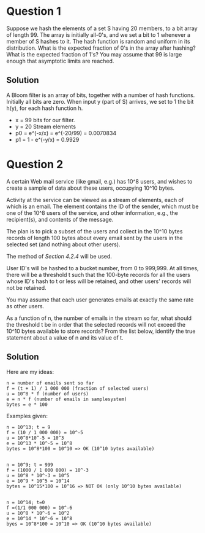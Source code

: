 # Question 1

Suppose we hash the elements of a set S having 20 members, to a bit array of length 99. The array is initially all-0's, and we set a bit to 1 whenever a member of S hashes to it. The hash function is random and uniform in its distribution. What is the expected fraction of 0's in the array after hashing? What is the expected fraction of 1's? You may assume that 99 is large enough that asymptotic limits are reached.

## Solution

A Bloom filter is an array of bits, together with a number of hash functions. Initially all bits are zero. When input y (part of S) arrives, we set to 1 the bit h(y), for each hash function h.

* x = 99 bits for our filter.
* y = 20 Stream elements 
* p0 = e^(-x/x) = e^(-20/99) = 0.0070834
* p1 = 1 - e^(-y/x) = 0.9929
 


# Question 2

A certain Web mail service (like gmail, e.g.) has 10^8 users, and wishes to create a sample of data about these users, occupying 10^10 bytes. 

Activity at the service can be viewed as a stream of elements, each of which is an email. The element contains the ID of the sender, which must be one of the 10^8 users of the service, and other information, e.g., the recipient(s), and contents of the message. 

The plan is to pick a subset of the users and collect in the 10^10 bytes records of length 100 bytes about every email sent by the users in the selected set (and nothing about other users).

The method of *Section 4.2.4* will be used. 

User ID's will be hashed to a bucket number, from 0 to 999,999. At all times, there will be a threshold t such that the 100-byte records for all the users whose ID's hash to t or less will be retained, and other users' records will not be retained. 

You may assume that each user generates emails at exactly the same rate as other users. 

As a function of n, the number of emails in the stream so far, what should the threshold t be in order that the selected records will not exceed the 10^10 bytes available to store records? From the list below, identify the true statement about a value of n and its value of t.


## Solution

Here are my ideas:

	n = number of emails sent so far
	f = (t + 1) / 1 000 000 (fraction of selected users)
	u = 10^8 * f (number of users)
	e = n * f (number of emails in samplesystem)
	bytes = e * 100

Examples given:

	n = 10^13; t = 9
	f = (10 / 1 000 000) = 10^-5
	u = 10^8*10^-5 = 10^3
	e = 10^13 * 10^-5 = 10^8
	bytes = 10^8*100 = 10^10 => OK (10^10 bytes available)
	

	n = 10^9; t = 999
	f = (1000 / 1 000 000) = 10^-3
	u = 10^8 * 10^-3 = 10^5
	e = 10^9 * 10^5 = 10^14
	bytes = 10^15*100 = 10^16 => NOT OK (only 10^10 bytes available)
	

	n = 10^14; t=0
	f =(1/1 000 000) = 10^-6
	u = 10^8 * 10^-6 = 10^2
	e = 10^14 * 10^-6 = 10^8
	byes = 10^8*100 = 10^10 => OK (10^10 bytes available)
	

